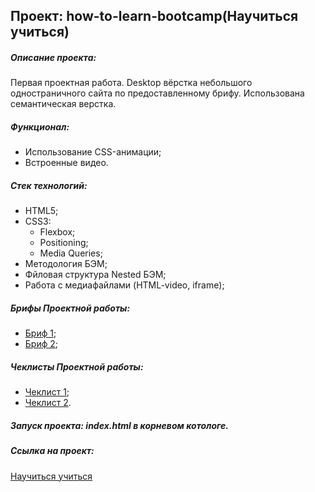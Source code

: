 ## Проект: how-to-learn-bootcamp(Научиться учиться)

##### Описание проекта:
Первая проектная работа.
Desktop вёрстка небольшого одностраничного сайта по предоставленному брифу. Использована семантическая верстка.

##### Функционал:
- Использование CSS-анимации;
- Встроенные видео.

##### Стек технологий:
- HTML5;
- CSS3:
  - Flexbox;
  - Positioning;
  - Media Queries;
- Методология БЭМ;
- Фйловая структура Nested БЭМ;
- Работа с медиафайлами (HTML-video, iframe);

##### Брифы Проектной работы:
- [Бриф 1](https://code.s3.yandex.net/web-developer/project-1/sprint-1-brief.pdf);
- [Бриф 2](https://code.s3.yandex.net/web-developer/project-1/sprint-2-brief.pdf);

##### Чеклисты Проектной работы:
- [Чеклист 1](https://code.s3.yandex.net/web-developer/checklists/new-program/checklist-1/index.html);
- [Чеклист 2](https://code.s3.yandex.net/web-developer/checklists/new-program/checklist-2/index.html).

##### Запуск проекта: index.html в корневом котологе.

##### Ссылка на проект:

<div>
  <a href="https://artyomasatryan.github.io/how-to-learn-bootcamp/">Научиться учиться</a>
</div>

